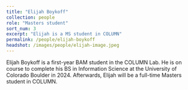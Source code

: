 ```yaml
---
title: "Elijah Boykoff"
collection: people
role: "Masters student"
sort_num: 3
excerpt: "Elijah is a MS student in COLUMN"
permalink: /people/elijah-boykoff
headshot: /images/people/elijah-image.jpeg
---
```


Elijah Boykoff is a first-year BAM student in the COLUMN Lab. He is on course to complete his BS in Information Science at the University of Colorado Boulder in 2024. Afterwards, Elijah will be a full-time Masters student in COLUMN.
